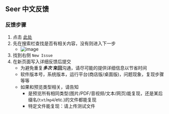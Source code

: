 ## Seer 中文反馈
### 反馈步骤
1. 点击 [此处](https://github.com/ccseer/Seer-Feedback-CN/issues)
2. 先在搜索栏查找是否有相关内容，没有则进入下一步
   - ![image](https://github.com/user-attachments/assets/59ee4b12-68cb-4b94-815c-8a482899b0ea)
4. 找到右侧 `New Issue`
5. 在新页面写入详细反馈后提交
   - 为避免重复***多次*** **来回**沟通，请尽可能的提供详细信息以节省时间
   - 软件版本号，系统版本，运行平台(商店版/桌面版)，问题现象，复现步骤等等
   - 如果和预览类型相关，请告知
       - 是预览所有相同类型(图片/PDF/音视频/文本/网页)能复现，还是某后缀名(`txt`/`mp4`/etc.)的文件都能复现
       - 特定文件能复现：请上传测试文件
